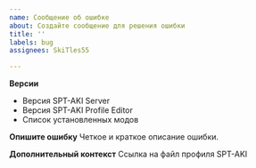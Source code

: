```yaml
---
name: Сообщение об ошибке
about: Создайте сообщение для решения ошибки
title: ''
labels: bug
assignees: SkiTles55

---
```


**Версии**
- Версия SPT-AKI Server
- Версия SPT-AKI Profile Editor
- Список установленных модов

**Опишите ошибку**
Четкое и краткое описание ошибки.

**Дополнительный контекст**
Ссылка на файл профиля SPT-AKI
